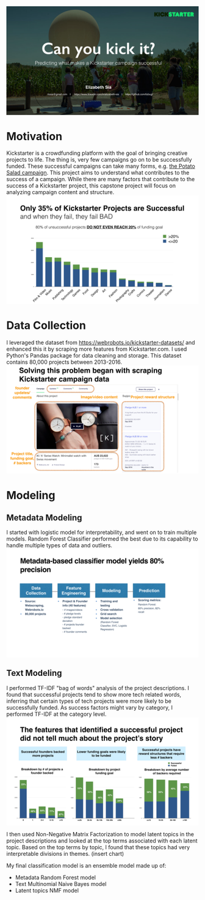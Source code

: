 <img src="img/Capstone_CanYouKickIt_imgs.001.png" align="middle"/>

# Motivation
Kickstarter is a crowdfunding platform with the goal of bringing creative projects to life. The thing is, very few campaigns go on to be successfully funded. These successful campaigns can take many forms, e.g. [the Potato Salad campaign](https://www.kickstarter.com/projects/zackdangerbrown/potato-salad). This project aims to understand what contributes to the success of a campaign. While there are many factors that contribute to the success of a Kickstarter project, this capstone project will focus on analyzing campaign content and structure.
<img src="img/Capstone_CanYouKickIt_imgs.002.png" align="middle"/>

# Data Collection
I leveraged the dataset from  https://webrobots.io/kickstarter-datasets/ and enhanced this it by scraping more features from Kickstarter.com. I used Python's Pandas package for data cleaning and storage. This dataset contains 80,000 projects between 2013-2016.
<img src="img/Capstone_CanYouKickIt_imgs.003.png" align="middle"/>

# Modeling

## Metadata Modeling
I started with logistic model for interpretability, and went on to train multiple models. Random Forest Classifier performed the best due to its capability to handle multiple types of data and outliers.
<img src="img/Capstone_CanYouKickIt_imgs.004.png" align="middle"/>

## Text Modeling
I performed TF-IDF "bag of words" analysis of the project descriptions. I found that successful projects tend to show more tech related words, inferring that certain types of tech projects were more likely to be successfully funded. As success factors might vary by category, I performed TF-IDF at the category level.
<img src="img/Capstone_CanYouKickIt_imgs.005.png" align="middle"/>

I then used Non-Negative Matrix Factorization to model latent topics in the project descriptions and looked at the top terms associated with each latent topic. Based on the top terms by topic, I found that these topics had very interpretable divisions in themes.
(insert chart)

My final classification model is an ensemble model made up of:
  - Metadata Random Forest model
  - Text Multinomial Naive Bayes model
  - Latent topics NMF model
